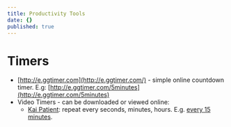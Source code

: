 ```yaml
---
title: Productivity Tools
date: {}
published: true
---
```


# Timers

* [http://e.ggtimer.com](http://e.ggtimer.com/) - simple online countdown timer. E.g: [http://e.ggtimer.com/5minutes](http://e.ggtimer.com/5minutes)
* Video Timers - can be downloaded or viewed online:
  * [Kai Patient](https://www.invidio.us/channel/UCDLae8W6rwevsRksPDrUjvw): repeat every seconds, minutes, hours. E.g. [every 15 minutes](https://www.invidio.us/watch?v=F54CwB3AX5M).
